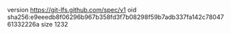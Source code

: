 version https://git-lfs.github.com/spec/v1
oid sha256:e9eeedb8f06296b967b358fd3f7b08298f59b7adb337fa142c7804761332226a
size 1232

